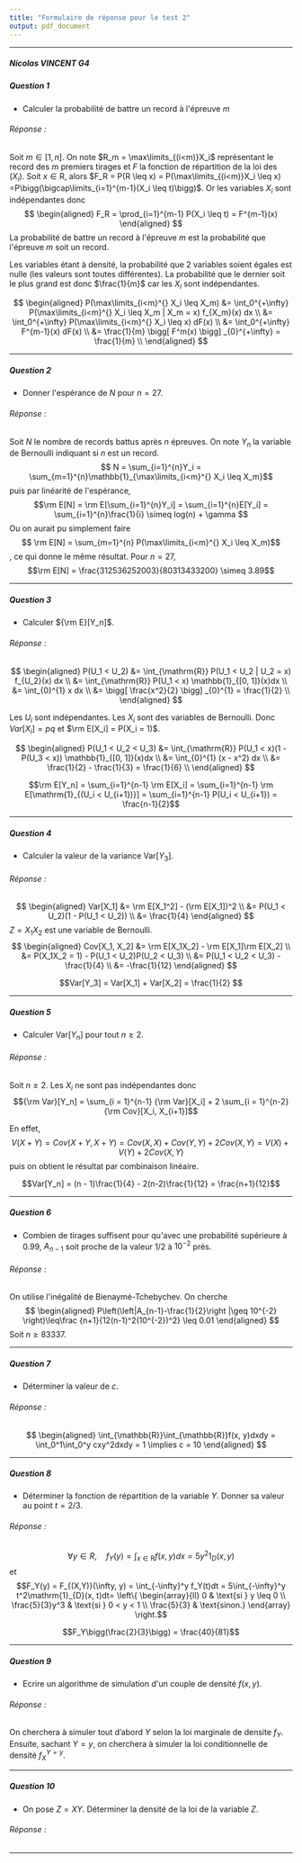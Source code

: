```yaml
---
title: "Formulaire de réponse pour le test 2"
output: pdf_document
---
```


** **

##### Nicolas VINCENT G4



##### Question 1

* Calculer la probabilité de battre un record à l'épreuve $m$

###### Réponse :

Soit $m \in [1, n]$. On note $R_m = \max\limits_{(i<m)}X_i$ représentant le record des $m$ premiers tirages et $F$ la fonction de répartition de la loi des $(X_i)$.
Soit $x \in \mathrm{R}$, alors $F_R = P(R \leq x) = P(\max\limits_{(i<m)}X_i \leq x) =P\bigg(\bigcap\limits_{i=1}^{m-1}(X_i \leq t)\bigg)$.
Or les variables $X_i$ sont indépendantes donc
$$
\begin{aligned}
F_R = \prod_{i=1}^{m-1} P(X_i \leq t) = F^{m-1}(x)
\end{aligned}
$$
La probabilité de battre un record à l'épreuve $m$ est la probabilité que l'épreuve $m$ soit un record.

Les variables étant à densité, la probabilité que 2 variables soient égales est nulle (les valeurs sont toutes différentes). La probabilité que le dernier soit le plus grand est donc $\frac{1}{m}$ car les $X_i$ sont indépendantes.

$$
\begin{aligned}
P(\max\limits_{i<m}^{} X_i \leq X_m) &= \int_0^{+\infty} P(\max\limits_{i<m}^{} X_i \leq X_m | X_m = x) f_{X_m}(x) dx \\
&= \int_0^{+\infty} P(\max\limits_{i<m}^{} X_i \leq x) dF(x) \\
&= \int_0^{+\infty} F^{m-1}(x) dF(x) \\
&= \frac{1}{m} \bigg[ F^m(x) \bigg] _{0}^{+\infty} = \frac{1}{m} \\
\end{aligned}
$$
** **

##### Question 2

* Donner l'espérance de $N$ pour $n = 27$.

###### Réponse :

Soit $N$ le nombre de records battus après $n$ épreuves.
On note $Y_n$ la variable de Bernoulli indiquant si $n$ est un record.
$$ N = \sum_{i=1}^{n}Y_i = \sum_{m=1}^{n}\mathbb{1}_{\max\limits_{i<m}^{} X_i \leq X_m}$$ puis par linéarité de l'espérance, $$\rm E[N] = \rm E[\sum_{i=1}^{n}Y_i] = \sum_{i=1}^{n}E[Y_i] = \sum_{i=1}^{n}\frac{1}{i} \simeq log(n) + \gamma $$
Ou on aurait pu simplement faire $$ \rm E[N] = \sum_{m=1}^{n} P(\max\limits_{i<m}^{} X_i \leq X_m)$$, ce qui donne le même résultat.
Pour $n=27$,
$$\rm E[N] = \frac{312536252003}{80313433200} \simeq 3.89$$

** **

##### Question 3

* Calculer ${\rm E}[Y_n]$.

###### Réponse :

$$
\begin{aligned}
P(U_1 < U_2) &= \int_{\mathrm{R}} P(U_1 < U_2 | U_2 = x) f_{U_2}(x) dx \\
&= \int_{\mathrm{R}} P(U_1 < x) \mathbb{1}_{[0, 1]}(x)dx \\
&= \int_{0}^{1} x dx \\
&= \bigg[ \frac{x^2}{2} \bigg] _{0}^{1} = \frac{1}{2} \\
\end{aligned}
$$

Les $U_i$ sont indépendantes. Les $X_i$ sont des variables de Bernoulli. Donc $Var[X_i] = pq$ et $\rm E[X_i] = P(X_i = 1)$.

$$
\begin{aligned}
P(U_1 < U_2 < U_3) &= \int_{\mathrm{R}} P(U_1 < x)(1 - P(U_3 < x)) \mathbb{1}_{[0, 1]}(x)dx \\
&= \int_{0}^{1} (x - x^2) dx \\
&= \frac{1}{2} - \frac{1}{3} = \frac{1}{6} \\
\end{aligned}
$$

$$\rm E[Y_n] = \sum_{i=1}^{n-1} \rm E[X_i] = \sum_{i=1}^{n-1} \rm E[\mathrm{1}_{(U_i < U_{i+1})}] = \sum_{i=1}^{n-1} P(U_i < U_{i+1}) = \frac{n-1}{2}$$

** **

##### Question 4

* Calculer la valeur de la variance Var$[Y_3]$.

###### Réponse :

$$
\begin{aligned}
Var[X_1] &= \rm E[X_1^2] - (\rm E[X_1])^2 \\
&= P(U_1 < U_2)(1 - P(U_1 < U_2)) \\
&= \frac{1}{4}
\end{aligned}
$$
$Z = X_1X_2$ est une variable de Bernoulli.
$$
\begin{aligned}
Cov[X_1, X_2] &= \rm E[X_1X_2] - \rm E[X_1]\rm E[X_2] \\
&= P(X_1X_2 = 1) - P(U_1 < U_2)P(U_2 < U_3) \\
&= P(U_1 < U_2 < U_3) - \frac{1}{4} \\
&= -\frac{1}{12}
\end{aligned}
$$

$$Var[Y_3] = Var[X_1] + Var[X_2] = \frac{1}{2} $$

** **

##### Question 5

* Calculer Var$[Y_n]$ pour tout $n \geq 2$.

###### Réponse :

Soit $n \geq 2$. Les $X_i$ ne sont pas indépendantes donc
$${\rm Var}[Y_n]  = \sum_{i = 1}^{n-1} {\rm Var}[X_i] + 2 \sum_{i = 1}^{n-2} {\rm Cov}[X_i, X_{i+1}]$$

En effet, $$V(X+Y)=Cov(X+Y, X+Y)=Cov(X,X)+Cov(Y,Y)+2Cov(X,Y)=V(X)+V(Y)+2Cov(X,Y)$$ puis on obtient le résultat par combinaison linéaire.

$$Var[Y_n] = (n - 1)\frac{1}{4} - 2(n-2)\frac{1}{12} = \frac{n+1}{12}$$

** **


##### Question 6

* Combien de tirages suffisent pour qu'avec une probabilité supérieure à 0.99, $A_{n-1}$ soit proche de la valeur 1/2 à $10^{-2}$ près.

###### Réponse :

On utilise l'inégalité de Bienaymé-Tchebychev. On cherche
$$
\begin{aligned}
P\left(\left|A_{n-1}-\frac{1}{2}\right |\geq 10^{-2} \right)\leq\frac {n+1}{12(n-1)^2(10^{-2})^2} \leq 0.01
\end{aligned}
$$
Soit $n \geq 83337$.

** **

##### Question 7

* Déterminer la valeur de $c$.

###### Réponse :

$$
\begin{aligned}
\int_{\mathbb{R}}\int_{\mathbb{R}}f(x, y)dxdy = \int_0^1\int_0^y cxy^2dxdy = 1 \implies c = 10
\end{aligned}
$$

** **


##### Question 8

* Déterminer la fonction de répartition de la variable $Y$. Donner sa valeur au point $t = 2/3$.

###### Réponse :

$$\forall y \in R, \quad f_Y(y) = \int_{x \in \mathrm{R}} f(x, y)dx = 5y^2\mathrm{1}_{D}(x, y)$$ et $$F_Y(y) = F_{(X,Y)}(\infty, y) = \int_{-\infty}^y f_Y(t)dt  = 5\int_{-\infty}^y t^2\mathrm{1}_{D}(x, t)dt=
\left\{
    \begin{array}{ll}
        0 & \text{si } y \leq 0 \\
        \frac{5}{3}y^3 & \text{si } 0 < y < 1 \\
        \frac{5}{3} & \text{sinon.}
    \end{array}
\right.$$

$$F_Y\bigg(\frac{2}{3}\bigg) = \frac{40}{81}$$

** **

##### Question 9


* Ecrire un algorithme de simulation d'un couple de densité $f(x,y)$.

###### Réponse :

On cherchera à simuler tout d’abord $Y$ selon la loi marginale de densite $f_Y$. Ensuite, sachant $Y = y$, on cherchera à simuler la loi conditionnelle de densité $f^{Y = y}_X$.

** **

##### Question 10


* On pose $Z =  X Y$. Déterminer la densité de la loi de la variable $Z$.

###### Réponse :


** **
